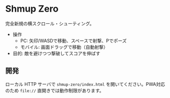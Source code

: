 # Shmup Zero

完全新規の横スクロール・シューティング。

- 操作
  - PC: 矢印/WASDで移動、スペースで射撃、Pでポーズ
  - モバイル: 画面ドラッグで移動（自動射撃）
- 目的: 敵を避けつつ撃破してスコアを伸ばす

## 開発
ローカル HTTP サーバで `shmup-zero/index.html` を開いてください。PWA対応のため `file://` 直開きでは動作制限があります。
